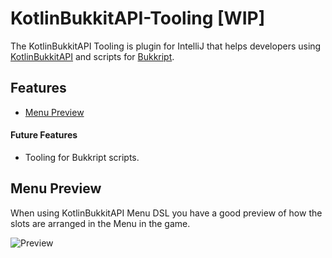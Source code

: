 # KotlinBukkitAPI-Tooling [WIP]

The KotlinBukkitAPI Tooling is plugin for IntelliJ that helps developers using [KotlinBukkitAPI](https://github.com/DevSrSouza/KotlinBukkitAPI) and scripts for [Bukkript](https://github.com/DevSrSouza/Bukkript).

## Features

- [Menu Preview](#Menu-Preview)

#### Future Features

- Tooling for Bukkript scripts.

## Menu Preview

When using KotlinBukkitAPI Menu DSL you have a good preview of how the slots are arranged in the Menu in the game.

![Preview](https://media.giphy.com/media/iDOK1cb41kqHCw6BH8/giphy.gif)